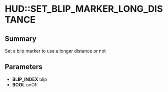 # HUD::SET_BLIP_MARKER_LONG_DISTANCE

## Summary
Set a blip marker to use a longer distance or not

## Parameters
* **BLIP_INDEX** blip
* **BOOL** onOff